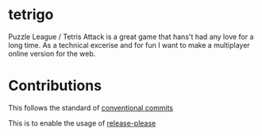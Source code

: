# tetrigo
Puzzle League / Tetris Attack is a great game that hans't had any love for a long time. As a technical excerise and for fun I want to make a multiplayer online version for the web.

# Contributions
This follows the standard of [conventional commits](https://www.conventionalcommits.org/en/v1.0.0/)

This is to enable the usage of [release-please](https://github.com/googleapis/release-please)

